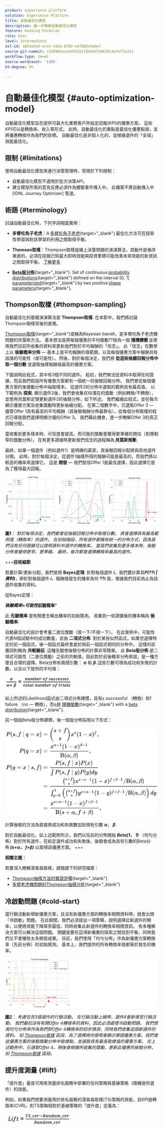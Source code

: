 ```yaml
---
product: experience platform
solution: Experience Platform
title: 自動最佳化模型
description: 進一步瞭解自動最佳化模型
feature: Ranking Formulas
role: User
level: Intermediate
exl-id: a85de6a9-ece2-43da-8789-e4f8b0e4a0e7
source-git-commit: c530905eacbdf6161f6449d7a0b39c8afaf3a321
workflow-type: tm+mt
source-wordcount: '1365'
ht-degree: 0%

---
```


# 自動最佳化模型 {#auto-optimization-model}

自動最佳化模型旨在提供可最大化業務客戶所設定回報(KPI)的優惠方案。 這些KPI可以是轉換率、收入等形式。 此時，自動最佳化的重點是最佳化優惠點按，並將優惠轉換作為我們的目標。 自動最佳化是非個人化的，並根據選件的「全域」效能最佳化。

## 限制 {#limitations}

使用自動最佳化模型來進行決策管理時，受限於下列限制：

* 自動最佳化模型不適用於批次決策API。
* 建立模型所需的意見反應必須作為體驗事件傳入中。 此檔案不應自動傳入中 [!DNL Journey Optimizer] 管道。

## 術語 {#terminology}

討論自動最佳化時，下列字詞相當實用：

* **多臂吃角子老虎**：A [多臂吃角子老虎](https://en.wikipedia.org/wiki/Multi-armed_bandit){target="_blank"} 最佳化方法可在探索性學習與對該學習的利用之間取得平衡。

* **Thomson取樣**：Thompson取樣是線上決策問題的演演算法，其動作是循序漸進的，必須在挖掘已知最大即時效能與投資累積可能改善未來效能的新資訊之間取得平衡。 [了解更多](#thompson-sampling)

* [**Beta版分佈**](https://en.wikipedia.org/wiki/Beta_distribution){target="_blank"}: Set of continuous [probability distributions](https://en.wikipedia.org/wiki/Probability_distribution){target="_blank"} defined on the interval [0, 1] [parameterized](https://en.wikipedia.org/wiki/Statistical_parameter){target="_blank"} by two positive [shape parameters](https://en.wikipedia.org/wiki/Shape_parameter){target="_blank"}.

## Thompson取樣 {#thompson-sampling}

自動最佳化的基礎演演算法是 **Thompson取樣**. 在本節中，我們將討論Thompson取樣背後的直覺。

[Thompson取樣](https://en.wikipedia.org/wiki/Thompson_sampling){target="_blank"}或稱為Bayesian bandit，是多臂吃角子老虎機問題的貝葉斯方法。  基本想法是將每個優惠的平均獎勵??視為一個 **隨機變數** 並使用我們目前所收集的資料來更新我們對於平均報酬的「信念」。 此「信念」在數學上以 **後驗概率分佈**  — 基本上是平均報酬的值範圍，以及每個優惠方案中報酬具有該值的可能性（或可能性）。 然後，對於每個決定，我們將 **從這些後驗回報分佈中取一個分數** 並選取抽樣報酬值最高的優惠方案。

下圖說明此程式，其中有3個不同的選件。 起初，我們無法從資料中取得任何證據，而且我們假設所有優惠方案都有一個統一的後驗回報分佈。 我們會從每個優惠方案的後獎勵分佈中抽取樣本。 從選件2的分佈中選取的範例具有最高值。 以下範例為 **探索**. 顯示選件2後，我們會收集任何潛在的獎勵（例如轉換/不轉換），並使用貝葉斯定理更新選件2的後驗分佈，如下所述。  我們繼續此程式，並在每次顯示優惠方案及收集獎勵時更新後續分配。 在第二個數字中，已選取Offer 3 — 儘管Offer 1具有最高的平均報酬（其後驗報酬分佈最靠右），從每個分佈取樣的程式已導致我們選擇明顯次優的Offer 3。 我們藉此機會，進一步瞭解Offer 3的真正回報分配。

當收集到更多樣本時，可信度會提高，而可能的獎勵會獲得更準確的預估（對應較窄的獎勵分佈）。 在有更多證據時更新我們信念的過程稱為 **貝葉斯推斷**.

最終，如果一個選件（例如選件1）是明確的贏家，其後驗回報分配將與其他選件分開。 此時，對於每個決定，從選件1抽樣所得的報酬可能是最高的，而我們將以較高的機率來選擇它。 這是 **開發**  — 我們堅信Offer 1是最佳選擇，因此選擇它是為了獲得最大回報。

![](../assets/ai-ranking-thompson-sampling.png)

**圖1**： *對於每項決定，我們都會從後驗回報分佈中取樣分數。 將會選擇具有最高範例值（轉換率）的選件。 在初始階段，所有選件都擁有統一的分佈方式，因為我們沒有任何證據可以證明資料中選件的轉換率。 當我們收集到更多樣本時，後驗分佈會變得更窄、更準確。 最終，每次都會選擇轉換率最高的選件。*

<!--
![](../assets/ai-ranking-thompson-sampling-initial.png)
![](../assets/ai-ranking-thompson-sampling-intermediate.png)
![](../assets/ai-ranking-thompson-sampling-ultimate.png)
-->

+++**技術細節**

若要計算/更新分配，我們使用 **Bayes定理**. 針對每個選件 ***i***，我們要計算其***P(??i |資料)***，即針對每個選件 ***i***，報酬值發生的機率為何 **??i** 是，根據我們目前為止為該選件收集的資料。

從Bayes定理：

***後驗概率=可能性*前驗概率***

此 **先驗概率** 是有關產生輸出機率的初始猜測。 收集到一些證據後的機率稱為 **後驗概率**. 

自動最佳化的設計會考量二進位獎勵（按一下/不按一下）。 在此案例中，可能性代表N個試驗中的成功數量，並由 **二項式分佈**. 對於某些似然函式，如果您選擇特定的前一個函式，後一個函式最終會處於與前一個函式相同的分佈中。 這樣的前置詞則稱為 **共軛驗前**. 這種先驗使後驗分佈的計算非常簡單。 此 **Beta版分佈** 是二項式可能性（二進位獎勵）之前的共軛值，因此對於前後概率分佈來說，是一種方便且合理的選擇。Beta分佈有兩個引數： ***α*** 和 ***β***. 這些引數可視為成功和失敗的計數，以及以下提供的平均值：

![](../assets/ai-ranking-beta-distribution.png)

如上所述的Likelihood函式由二項式分佈建模，具有s successful （轉換）和f failure （no — 轉換），而q是 [隨機變數](https://en.wikipedia.org/wiki/Random_variable){target="_blank"} with a [beta distribution](https://en.wikipedia.org/wiki/Beta_distribution){target="_blank"}.

前一個由Beta版分佈建模，後一個版分佈採用以下形式：

![](../assets/ai-ranking-posterior-distribution.svg)

計算後驗的方法為直接將成功和失敗數加到現有引數 ***α***， ***β***.

對於自動最佳化，如上述範例所示，我們以先前的分佈開始 ***Beta(1， 1)*** （均勻分佈）對於所有選件，在給定選件成功和失敗後，後驗會成為具有引數的Beta分佈 ***(s+α， f+β)*** 以取得該優惠方案。
+++

**相關主題**：

若要深入瞭解湯普森取樣，請閱讀下列研究檔案：
* [Thompson抽樣方法的實證評價](https://proceedings.neurips.cc/paper/2011/file/e53a0a2978c28872a4505bdb51db06dc-Paper.pdf){target="_blank"}
* [多臂老虎機問題的Thompson抽樣分析](http://proceedings.mlr.press/v23/agrawal12/agrawal12.pdf){target="_blank"}

## 冷啟動問題 {#cold-start}

當行銷活動新增新優惠方案，且沒有新優惠方案的轉換率相關資料時，就會出現「冷啟動」問題。 在此期間，我們必須提出一項策略，說明選擇此新選件的頻率，以便將效能下降降至最低，同時收集此新選件的轉換率相關資訊。 有多種解決方案可以解決這個問題。 關鍵是要在這項新優惠的探索之間找到平衡，同時我們又不會犧牲太多開發成果。 目前，我們使用「均勻分佈」作為新優惠方案轉換率（先前分佈）的初始猜測。 基本上，我們提供的所有轉換率值都等於發生的機率。


![](../assets/ai-ranking-cold-start-strategies.png)

**圖2**： *考慮包含3個選件的行銷活動。 在行銷活動上線時，選件4會新增至行銷活動。 我們最初沒有有關Offer 4轉換率的資料，因此必須處理冷啟動問題。 我們使用均勻分佈來作為我們對Offer 4轉換率的初步猜測，同時我們收集這個新選件的資料。 如 [Thompson取樣](#thompson-sampling) 區段，為了選擇將向使用者顯示哪個優惠方案，我們會從優惠方案的後驗獎勵分佈中取樣點，並選取具有最高取樣值的優惠方案。 在上述範例中，已選取Offer 4，稍後會根據所收集的獎勵，更新此優惠的後驗分佈，如 [Thompson取樣](#thompson-sampling) 區段。*

## 提升度測量 {#lift}

「提升度」量度可用來測量排名服務中部署的任何策略與基線策略（隨機提供選件）的效能。

例如，如果我們想要測量用於排名服務的湯普森取樣(TS)策略的效能，且KPI是轉換率(CVR)，則TS策略相對於基線策略的「提升度」定義為：

![](../assets/ai-ranking-lift.png)
